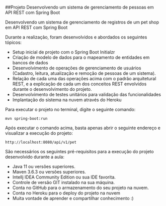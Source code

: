 
##Projeto Desenvolvendo um sistema de gerenciamento de pessoas em API REST com Spring Boot

Desenvolvendo um sistema de gerenciamento de registros de um pet shop em API REST com Spring Boot


Durante a realização, foram desenvolvidos e abordados os seguintes tópicos:

- Setup inicial de projeto com o Spring Boot Initialzr
- Criação de modelo de dados para o mapeamento de entidades em bancos de dados
- Desenvolvimento de operações de gerenciamento de usuários (Cadastro, leitura, atualização e remoção de pessoas de um sistema).
- Relação de cada uma das operações acima com o padrão arquitetural REST, e a explicação de cada um dos conceitos REST envolvidos durante o desenvolvimento do projeto.
- Desenvolvimento de testes unitários para validação das funcionalidades
- Implantação do sistema na nuvem através do Heroku 
  
Para executar o projeto no terminal, digite o seguinte comando:

`mvn spring-boot:run`

Após executar o comando acima, basta apenas abrir o seguinte endereço e visualizar a execução do projeto:

`http://localhost:8080/api/v1/pet`

São necessários os seguintes pré-requisitos para a execução do projeto desenvolvido durante a aula:

- Java 11 ou versões superiores.
- Maven 3.6.3 ou versões superiores.
- Intellj IDEA Community Edition ou sua IDE favorita.
- Controle de versão GIT instalado na sua máquina.
- Conta no GitHub para o armazenamento do seu projeto na nuvem.
- Conta no Heroku para o deploy do projeto na nuvem
- Muita vontade de aprender e compartilhar conhecimento :)
